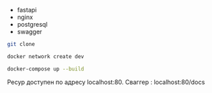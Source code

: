 - fastapi
- nginx
- postgresql
- swagger

```sh
git clone

docker network create dev 

docker-compose up --build

```
Ресур доступен по адресу localhost:80. Сваггер : localhost:80/docs

